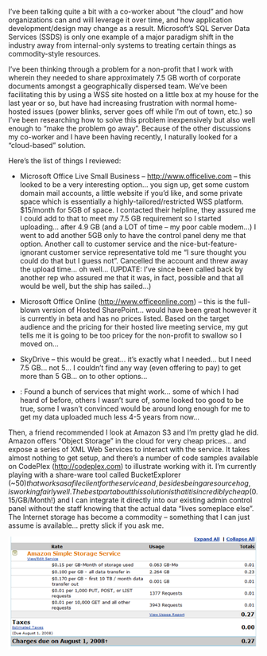 I’ve been talking quite a bit with a co-worker about “the cloud” and how organizations can and will leverage it over
time, and how application development/design may change as a result. Microsoft’s SQL Server Data Services (SSDS) is
only one example of a major paradigm shift in the industry away from internal-only systems to treating certain things
as commodity-style resources.

I’ve been thinking through a problem for a non-profit that I work with wherein they needed to share approximately
7.5 GB worth of corporate documents amongst a geographically dispersed team. We’ve been facilitating this by using a
WSS site hosted on a little box at my house for the last year or so, but have had increasing frustration with normal
home-hosted issues (power blinks, server goes off while I’m out of town, etc.) so I’ve been researching how to solve
this problem inexpensively but also well enough to “make the problem go away”. Because of the other discussions my
co-worker and I have been having recently, I naturally looked for a “cloud-based” solution.

Here’s the list of things I reviewed:

* Microsoft Office Live Small Business – <http://www.officelive.com> – this looked to be a very interesting option… you
sign up, get some custom domain mail accounts, a little website if you’d like, and some private space which is
essentially a highly-tailored/restricted WSS platform. $15/month for 5GB of space. I contacted their helpline, they
assured me I could add to that to meet my 7.5 GB requirement so I started uploading… after 4.9 GB (and a LOT of
time – my poor cable modem…) I went to add another 5GB only to have the control panel deny me that option. Another
call to customer service and the nice-but-feature-ignorant customer service representative told me “I sure thought you
could do that but I guess not”. Cancelled the account and threw away the upload time… oh well… (UPDATE: I’ve since been
called back by another rep who assured me that it was, in fact, possible and that all would be well, but the ship
has sailed…)

* Microsoft Office Online (<http://www.officeonline.com>) – this is the full-blown version of Hosted SharePoint… would
have been great however it is currently in beta and has no prices listed. Based on the target audience and the pricing
for their hosted live meeting service, my gut tells me it is going to be too pricey for the non-profit to swallow so I
moved on…

* SkyDrive – this would be great… it’s exactly what I needed… but I need 7.5 GB… not 5… I couldn’t find any way (even
offering to pay) to get more than 5 GB… on to other options…

* <Insert your favorite file share here>: Found a bunch of services that might work… some of which I had heard of
before, others I wasn’t sure of, some looked too good to be true, some I wasn’t convinced would be around long enough
for me to get my data uploaded much less 4-5 years from now…

Then, a friend recommended I look at Amazon S3 and I’m pretty glad he did. Amazon offers “Object Storage” in the cloud
for very cheap prices… and expose a series of XML Web Services to interact with the service. It takes almost nothing to
get setup, and there’s a number of code samples available on CodePlex (<http://codeplex.com>) to illustrate working
with it. I’m currently playing with a share-ware tool called BucketExplorer (~$50) that works as a file client for the
service and, besides being a resource hog, is working fairly well. The best part about this solution is that it is
incredibly cheap ($0.15/GB/Month!) and I can integrate it directly into our existing admin control panel without the
staff knowing that the actual data “lives someplace else”. The Internet storage has become a commodity – something
that I can just assume is available… pretty slick if you ask me.

<img alt='Amazon S3' src='/assets/images/ThinkingCloud_thumb.png' class='blogimage img-responsive'>